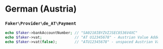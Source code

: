# German (Austria)

### `Faker\Provider\de_AT\Payment`

```php
echo $faker->bankAccountNumber; // "SA0218IBYZVZJSEC8536V4XC"
echo $faker->vat;               // "AT U12345678" - Austrian Value Added Tax number
echo $faker->vat(false);        // "ATU12345678" - unspaced Austrian Value Added Tax number
```
